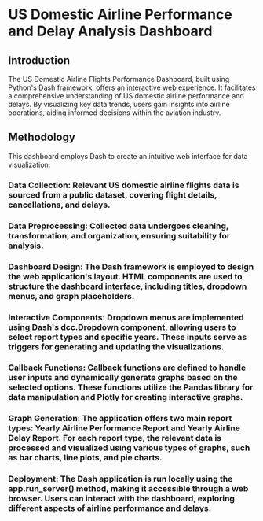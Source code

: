 # US Domestic Airline Performance and Delay Analysis Dashboard

## Introduction

The US Domestic Airline Flights Performance Dashboard, built using Python's Dash framework, offers an interactive web experience. It facilitates a comprehensive understanding of US domestic airline performance and delays. By visualizing key data trends, users gain insights into airline operations, aiding informed decisions within the aviation industry.

## Methodology

This dashboard employs Dash to create an intuitive web interface for data visualization:

### Data Collection: Relevant US domestic airline flights data is sourced from a public dataset, covering flight details, cancellations, and delays.

### Data Preprocessing: Collected data undergoes cleaning, transformation, and organization, ensuring suitability for analysis.

### Dashboard Design: The Dash framework is employed to design the web application's layout. HTML components are used to structure the dashboard interface, including titles, dropdown menus, and graph placeholders.

### Interactive Components: Dropdown menus are implemented using Dash's dcc.Dropdown component, allowing users to select report types and specific years. These inputs serve as triggers for generating and updating the visualizations.

### Callback Functions: Callback functions are defined to handle user inputs and dynamically generate graphs based on the selected options. These functions utilize the Pandas library for data manipulation and Plotly for creating interactive graphs.

### Graph Generation: The application offers two main report types: Yearly Airline Performance Report and Yearly Airline Delay Report. For each report type, the relevant data is processed and visualized using various types of graphs, such as bar charts, line plots, and pie charts.

### Deployment: The Dash application is run locally using the app.run_server() method, making it accessible through a web browser. Users can interact with the dashboard, exploring different aspects of airline performance and delays.
